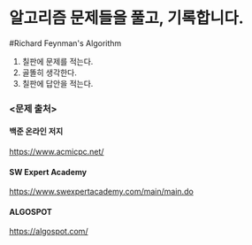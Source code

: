 # 알고리즘 문제들을 풀고, 기록합니다.  

#Richard Feynman's Algorithm
1. 칠판에 문제를 적는다.
2. 골똘히 생각한다.
3. 칠판에 답안을 적는다.


### <문제 출처>  
#### **백준 온라인 저지**  
https://www.acmicpc.net/  
#### **SW Expert Academy**  
https://www.swexpertacademy.com/main/main.do
#### **ALGOSPOT**  
https://algospot.com/

